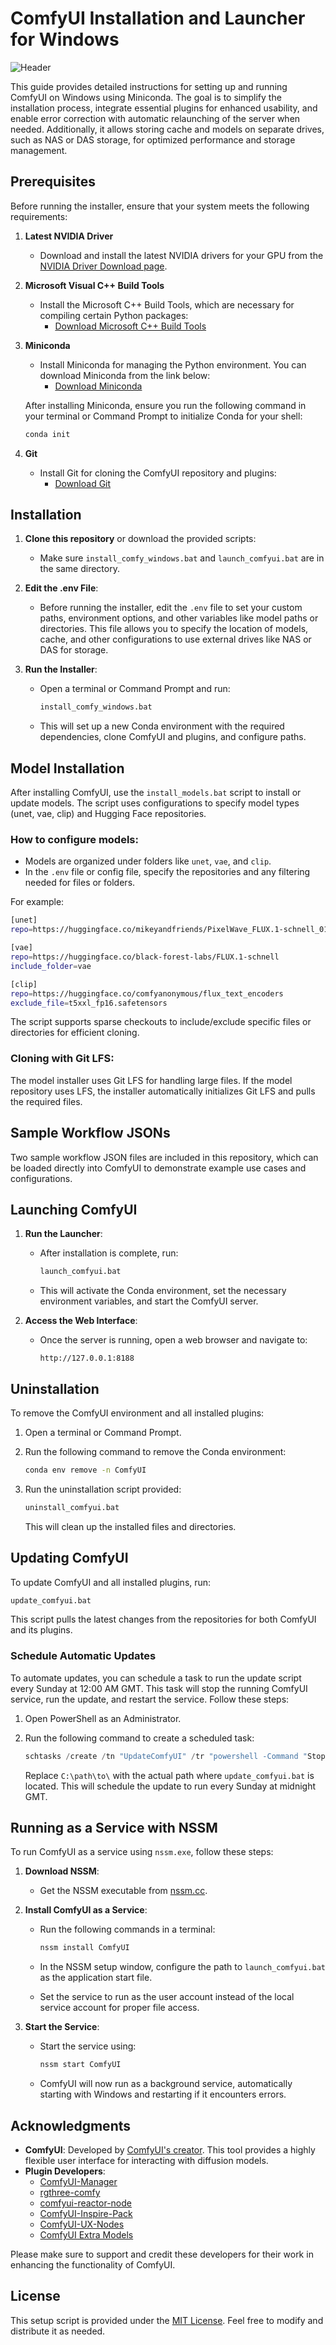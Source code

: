 
# ComfyUI Installation and Launcher for Windows
![Header](readme_assets/header.png)

This guide provides detailed instructions for setting up and running ComfyUI on Windows using Miniconda. The goal is to simplify the installation process, integrate essential plugins for enhanced usability, and enable error correction with automatic relaunching of the server when needed. Additionally, it allows storing cache and models on separate drives, such as NAS or DAS storage, for optimized performance and storage management.

## Prerequisites

Before running the installer, ensure that your system meets the following requirements:

1. **Latest NVIDIA Driver**
   - Download and install the latest NVIDIA drivers for your GPU from the [NVIDIA Driver Download page](https://www.nvidia.com/Download/index.aspx).
   
2. **Microsoft Visual C++ Build Tools**
   - Install the Microsoft C++ Build Tools, which are necessary for compiling certain Python packages:
     - [Download Microsoft C++ Build Tools](https://visualstudio.microsoft.com/visual-cpp-build-tools/)
   
3. **Miniconda**
   - Install Miniconda for managing the Python environment. You can download Miniconda from the link below:
     - [Download Miniconda](https://docs.conda.io/en/latest/miniconda.html)
   
   After installing Miniconda, ensure you run the following command in your terminal or Command Prompt to initialize Conda for your shell:
   
   ```bash
   conda init
   ```

4. **Git**
   - Install Git for cloning the ComfyUI repository and plugins:
     - [Download Git](https://git-scm.com/downloads)

## Installation

1. **Clone this repository** or download the provided scripts:
   - Make sure `install_comfy_windows.bat` and `launch_comfyui.bat` are in the same directory.

2. **Edit the .env File**:
   - Before running the installer, edit the `.env` file to set your custom paths, environment options, and other variables like model paths or directories. This file allows you to specify the location of models, cache, and other configurations to use external drives like NAS or DAS for storage.

3. **Run the Installer**:
   - Open a terminal or Command Prompt and run:

     ```bash
     install_comfy_windows.bat
     ```

   - This will set up a new Conda environment with the required dependencies, clone ComfyUI and plugins, and configure paths.

## Model Installation

After installing ComfyUI, use the `install_models.bat` script to install or update models. The script uses configurations to specify model types (unet, vae, clip) and Hugging Face repositories.

### How to configure models:

- Models are organized under folders like `unet`, `vae`, and `clip`.
- In the `.env` file or config file, specify the repositories and any filtering needed for files or folders.

For example:

```bash
[unet]
repo=https://huggingface.co/mikeyandfriends/PixelWave_FLUX.1-schnell_01

[vae]
repo=https://huggingface.co/black-forest-labs/FLUX.1-schnell
include_folder=vae

[clip]
repo=https://huggingface.co/comfyanonymous/flux_text_encoders
exclude_file=t5xxl_fp16.safetensors
```

The script supports sparse checkouts to include/exclude specific files or directories for efficient cloning.

### Cloning with Git LFS:

The model installer uses Git LFS for handling large files. If the model repository uses LFS, the installer automatically initializes Git LFS and pulls the required files.

## Sample Workflow JSONs

Two sample workflow JSON files are included in this repository, which can be loaded directly into ComfyUI to demonstrate example use cases and configurations.

## Launching ComfyUI

1. **Run the Launcher**:
   - After installation is complete, run:

     ```bash
     launch_comfyui.bat
     ```

   - This will activate the Conda environment, set the necessary environment variables, and start the ComfyUI server.

2. **Access the Web Interface**:
   - Once the server is running, open a web browser and navigate to:

     ```
     http://127.0.0.1:8188
     ```

## Uninstallation

To remove the ComfyUI environment and all installed plugins:

1. Open a terminal or Command Prompt.
2. Run the following command to remove the Conda environment:

   ```bash
   conda env remove -n ComfyUI
   ```

3. Run the uninstallation script provided:

   ```bash
   uninstall_comfyui.bat
   ```

   This will clean up the installed files and directories.

## Updating ComfyUI

To update ComfyUI and all installed plugins, run:

```bash
update_comfyui.bat
```

This script pulls the latest changes from the repositories for both ComfyUI and its plugins.

### Schedule Automatic Updates

To automate updates, you can schedule a task to run the update script every Sunday at 12:00 AM GMT. This task will stop the running ComfyUI service, run the update, and restart the service. Follow these steps:

1. Open PowerShell as an Administrator.
2. Run the following command to create a scheduled task:

   ```powershell
   schtasks /create /tn "UpdateComfyUI" /tr "powershell -Command "Stop-Service ComfyUI; Start-Process 'C:\path\to\update_comfyui.bat' -Wait; Start-Service ComfyUI"" /sc weekly /d SUN /st 00:00
   ```

   Replace `C:\path\to\` with the actual path where `update_comfyui.bat` is located. This will schedule the update to run every Sunday at midnight GMT.

## Running as a Service with NSSM

To run ComfyUI as a service using `nssm.exe`, follow these steps:

1. **Download NSSM**:
   - Get the NSSM executable from [nssm.cc](https://nssm.cc/download).
   
2. **Install ComfyUI as a Service**:
   - Run the following commands in a terminal:

     ```bash
     nssm install ComfyUI
     ```

   - In the NSSM setup window, configure the path to `launch_comfyui.bat` as the application start file.
   - Set the service to run as the user account instead of the local service account for proper file access.

3. **Start the Service**:
   - Start the service using:

     ```bash
     nssm start ComfyUI
     ```

   - ComfyUI will now run as a background service, automatically starting with Windows and restarting if it encounters errors.

## Acknowledgments

- **ComfyUI**: Developed by [ComfyUI's creator](https://github.com/comfyanonymous/ComfyUI). This tool provides a highly flexible user interface for interacting with diffusion models.
- **Plugin Developers**:
  - [ComfyUI-Manager](https://github.com/ltdrdata/ComfyUI-Manager)
  - [rgthree-comfy](https://github.com/rgthree/rgthree-comfy)
  - [comfyui-reactor-node](https://github.com/Gourieff/comfyui-reactor-node)
  - [ComfyUI-Inspire-Pack](https://github.com/ltdrdata/ComfyUI-Inspire-Pack)
  - [ComfyUI-UX-Nodes](https://github.com/Anibaaal/ComfyUI-UX-Nodes)
  - [ComfyUI Extra Models](https://github.com/city96/ComfyUI_ExtraModels)

Please make sure to support and credit these developers for their work in enhancing the functionality of ComfyUI.

## License

This setup script is provided under the [MIT License](https://opensource.org/licenses/MIT). Feel free to modify and distribute it as needed.
